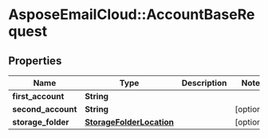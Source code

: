 # AsposeEmailCloud::AccountBaseRequest

## Properties
Name | Type | Description | Notes
------------ | ------------- | ------------- | -------------
**first_account** | **String** |  | 
**second_account** | **String** |  | [optional] 
**storage_folder** | [**StorageFolderLocation**](StorageFolderLocation.md) |  | [optional] 


